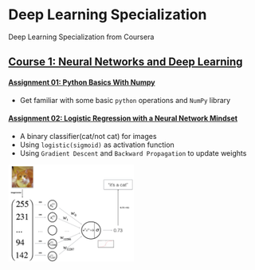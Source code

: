 # Deep Learning Specialization
Deep Learning Specialization from Coursera

## [Course 1: Neural Networks and Deep Learning](./Neural%20Networks%20and%20Deep%20Learning/)

#### [Assignment 01: Python Basics With Numpy](./Neural%20Networks%20and%20Deep%20Learning/Python_Basics_with_Numpy.ipynb)
* Get familiar with some basic `python` operations and `NumPy` library 

#### [Assignment 02: Logistic Regression with a Neural Network Mindset](./Neural%20Networks%20and%20Deep%20Learning/Logistic_Regression_with_a_Neural_Network_mindset.ipynb)
* A binary classifier(cat/not cat) for images
* Using `logistic(sigmoid)` as activation function
* Using `Gradient Descent` and `Backward Propagation` to update weights

<div align="left">
<img src=./pics/LogReg_kiank.png width=50% />
</div>
